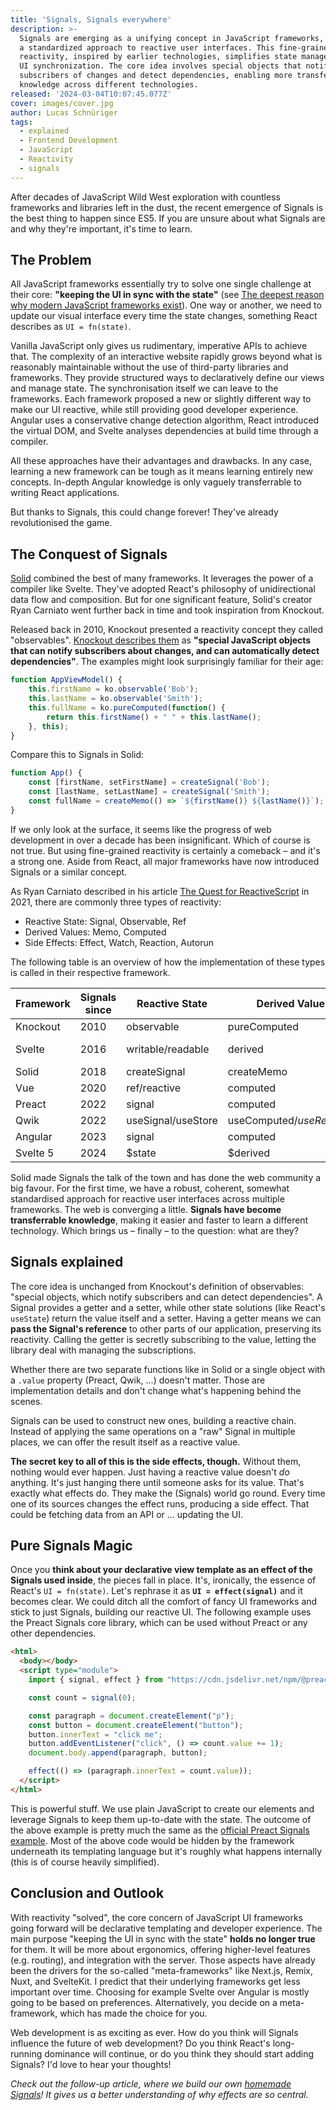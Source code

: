 ```yaml
---
title: 'Signals, Signals everywhere'
description: >-
  Signals are emerging as a unifying concept in JavaScript frameworks, offering
  a standardized approach to reactive user interfaces. This fine-grained
  reactivity, inspired by earlier technologies, simplifies state management and
  UI synchronization. The core idea involves special objects that notify
  subscribers of changes and detect dependencies, enabling more transferable
  knowledge across different technologies.
released: '2024-03-04T10:07:45.077Z'
cover: images/cover.jpg
author: Lucas Schnüriger
tags:
  - explained
  - Frontend Development
  - JavaScript
  - Reactivity
  - signals
---
```

After decades of JavaScript Wild West exploration with countless frameworks and libraries left in the dust, the recent emergence of Signals is the best thing to happen since ES5.
If you are unsure about what Signals are and why they're important, it's time to learn.

## The Problem

All JavaScript frameworks essentially try to solve one single challenge at their core: **"keeping the UI in sync with the state"** (see [The deepest reason why modern JavaScript frameworks exist](https://medium.com/dailyjs/the-deepest-reason-why-modern-javascript-frameworks-exist-933b86ebc445)).
One way or another, we need to update our visual interface every time the state changes, something React describes as `UI = fn(state)`.

Vanilla JavaScript only gives us rudimentary, imperative APIs to achieve that.
The complexity of an interactive website rapidly grows beyond what is reasonably maintainable without the use of third-party libraries and frameworks.
They provide structured ways to declaratively define our views and manage state.
The synchronisation itself we can leave to the frameworks.
Each framework proposed a new or slightly different way to make our UI reactive, while still providing good developer experience.
Angular uses a conservative change detection algorithm, React introduced the virtual DOM, and Svelte analyses dependencies at build time through a compiler.

All these approaches have their advantages and drawbacks.
In any case, learning a new framework can be tough as it means learning entirely new concepts.
In-depth Angular knowledge is only vaguely transferrable to writing React applications.

But thanks to Signals, this could change forever!
They've already revolutionised the game.

## The Conquest of Signals

[Solid](https://www.solidjs.com) combined the best of many frameworks.
It leverages the power of a compiler like Svelte.
They've adopted React's philosophy of unidirectional data flow and composition.
But for one significant feature, Solid's creator Ryan Carniato went further back in time and took inspiration from Knockout.

Released back in 2010, Knockout presented a reactivity concept they called "observables".
[Knockout describes them](https://knockoutjs.com/documentation/observables.html) as **"special JavaScript objects that can notify subscribers about changes, and can automatically detect dependencies"**.
The examples might look surprisingly familiar for their age:

```js
function AppViewModel() {
    this.firstName = ko.observable('Bob');
    this.lastName = ko.observable('Smith');
    this.fullName = ko.pureComputed(function() {
        return this.firstName() + " " + this.lastName();
    }, this);
}
```

Compare this to Signals in Solid:

```js
function App() {
    const [firstName, setFirstName] = createSignal('Bob');
    const [lastName, setLastName] = createSignal('Smith');
    const fullName = createMemo(() => `${firstName()} ${lastName()}`);
}
```

If we only look at the surface, it seems like the progress of web development in over a decade has been insignificant.
Which of course is not true.
But using fine-grained reactivity is certainly a comeback – and it's a strong one.
Aside from React, all major frameworks have now introduced Signals or a similar concept.

As Ryan Carniato described in his article [The Quest for ReactiveScript](https://dev.to/this-is-learning/the-quest-for-reactivescript-3ka3) in 2021, there are commonly three types of reactivity:

* Reactive State: Signal, Observable, Ref
* Derived Values: Memo, Computed
* Side Effects: Effect, Watch, Reaction, Autorun

The following table is an overview of how the implementation of these types is called in their respective framework.

| Framework | Signals since | Reactive State | Derived Values | Side Effect |
|-|-|-|-|-|
| Knockout | 2010 | observable | pureComputed | computed |
| Svelte | 2016 | writable/readable | derived | – (reactive statements) |
| Solid | 2018 | createSignal | createMemo | createEffect |
| Vue | 2020 | ref/reactive | computed | watch/watchEffect |
| Preact | 2022 | signal | computed | effect |
| Qwik | 2022 | useSignal/useStore | useComputed$/useResource$ | useTask$ |
| Angular | 2023 | signal | computed | effect |
| Svelte 5 | 2024 | $state | $derived | $effect |

Solid made Signals the talk of the town and has done the web community a big favour.
For the first time, we have a robust, coherent, somewhat standardised approach for reactive user interfaces across multiple frameworks.
The web is converging a little.
**Signals have become transferrable knowledge**, making it easier and faster to learn a different technology.
Which brings us – finally – to the question: what are they?

## Signals explained

The core idea is unchanged from Knockout's definition of observables: "special objects, which notify subscribers and can detect dependencies".
A Signal provides a getter and a setter, while other state solutions (like React's `useState`) return the value itself and a setter.
Having a getter means we can **pass the Signal's reference** to other parts of our application, preserving its reactivity.
Calling the getter is secretly subscribing to the value, letting the library deal with managing the subscriptions.

Whether there are two separate functions like in Solid or a single object with a `.value` property (Preact, Qwik, …) doesn't matter.
Those are implementation details and don't change what's happening behind the scenes.

Signals can be used to construct new ones, building a reactive chain.
Instead of applying the same operations on a "raw" Signal in multiple places, we can offer the result itself as a reactive value.

**The secret key to all of this is the side effects, though.**
Without them, nothing would ever happen.
Just having a reactive value doesn't *do* anything.
It's just hanging there until someone asks for its value.
That's exactly what effects do.
They make the (Signals) world go round.
Every time one of its sources changes the effect runs, producing a side effect.
That could be fetching data from an API or … updating the UI.

## Pure Signals Magic

Once you **think about your declarative view template as an effect of the Signals used inside**, the pieces fall in place.
It's, ironically, the essence of React's `UI = fn(state)`.
Let's rephrase it as **`UI = effect(signal)`** and it becomes clear.
We could ditch all the comfort of fancy UI frameworks and stick to just Signals, building our reactive UI.
The following example uses the Preact Signals core library, which can be used without Preact or any other dependencies.

```html
<html>
  <body></body>
  <script type="module">
    import { signal, effect } from "https://cdn.jsdelivr.net/npm/@preact/signals-core@1.5.1/+esm";

    const count = signal(0);

    const paragraph = document.createElement("p");
    const button = document.createElement("button");
    button.innerText = "click me";
    button.addEventListener("click", () => count.value += 1);
    document.body.append(paragraph, button);

    effect(() => (paragraph.innerText = count.value));
  </script>
</html>
```

This is powerful stuff.
We use plain JavaScript to create our elements and leverage Signals to keep them up-to-date with the state.
The outcome of the above example is pretty much the same as the [official Preact Signals example](https://preactjs.com/guide/v10/signals#introduction).
Most of the above code would be hidden by the framework underneath its templating language but it's roughly what happens internally (this is of course heavily simplified).

## Conclusion and Outlook

With reactivity "solved", the core concern of JavaScript UI frameworks going forward will be declarative templating and developer experience.
The main purpose "keeping the UI in sync with the state" **holds no longer true** for them.
It will be more about ergonomics, offering higher-level features (e.g. routing), and integration with the server.
Those aspects have already been the drivers for the so-called "meta-frameworks" like Next.js, Remix, Nuxt, and SvelteKit.
I predict that their underlying frameworks get less important over time.
Choosing for example Svelte over Angular is mostly going to be based on preferences.
Alternatively, you decide on a meta-framework, which has made the choice for you.

Web development is as exciting as ever.
How do you think will Signals influence the future of web development?
Do you think React's long-running dominance will continue, or do you think they should start adding Signals?
I'd love to hear your thoughts!

*Check out the follow-up article, where we build our own [homemade Signals](https://software-engineering-corner.zuehlke.com/homemade-signals)! It gives us a better understanding of why effects are so central.*
